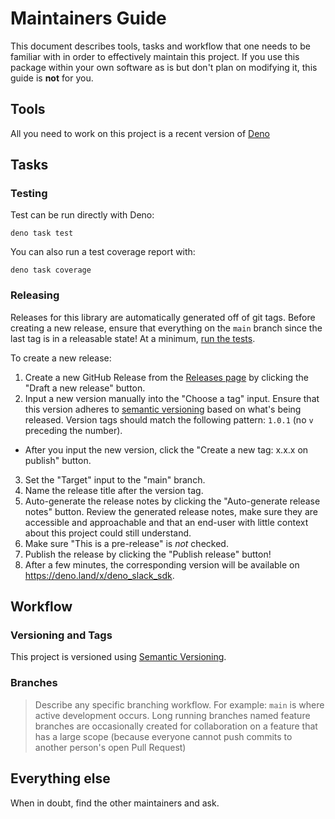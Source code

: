 # Maintainers Guide

This document describes tools, tasks and workflow that one needs to be familiar with in order to effectively maintain
this project. If you use this package within your own software as is but don't plan on modifying it, this guide is
**not** for you.

## Tools

All you need to work on this project is a recent version of [Deno](https://deno.land/)

## Tasks

### Testing

Test can be run directly with Deno:

    deno task test

You can also run a test coverage report with:

    deno task coverage

### Releasing

Releases for this library are automatically generated off of git tags. Before creating a new release, ensure that everything on the `main` branch since the last tag is in a releasable state! At a minimum, [run the tests](#testing).

To create a new release:

1. Create a new GitHub Release from the [Releases page](https://github.com/slackapi/deno-slack-sdk/releases) by clicking the "Draft a new release" button.
2. Input a new version manually into the "Choose a tag" input. Ensure that this version adheres to [semantic versioning][semver] based on what's being released. Version tags should match the following pattern: `1.0.1` (no `v` preceding the number).
  - After you input the new version, click the "Create a new tag: x.x.x on publish" button.
3. Set the "Target" input to the "main" branch.
4. Name the release title after the version tag.
5. Auto-generate the release notes by clicking the "Auto-generate release notes" button. Review the generated release notes, make sure they are accessible and approachable and that an end-user with little context about this project could still understand.
6. Make sure "This is a pre-release" is _not_ checked.
7. Publish the release by clicking the "Publish release" button!
8. After a few minutes, the corresponding version will be available on https://deno.land/x/deno_slack_sdk.

## Workflow

### Versioning and Tags

This project is versioned using [Semantic Versioning][semver].

### Branches

> Describe any specific branching workflow. For example:
> `main` is where active development occurs.
> Long running branches named feature branches are occasionally created for collaboration on a feature that has a large scope (because everyone cannot push commits to another person's open Pull Request)

<!--
### Issue Management

Labels are used to run issues through an organized workflow. Here are the basic definitions:

*  `bug`: A confirmed bug report. A bug is considered confirmed when reproduction steps have been
   documented and the issue has been reproduced.
*  `enhancement`: A feature request for something this package might not already do.
*  `docs`: An issue that is purely about documentation work.
*  `tests`: An issue that is purely about testing work.
*  `needs feedback`: An issue that may have claimed to be a bug but was not reproducible, or was otherwise missing some information.
*  `discussion`: An issue that is purely meant to hold a discussion. Typically the maintainers are looking for feedback in this issues.
*  `question`: An issue that is like a support request because the user's usage was not correct.
*  `semver:major|minor|patch`: Metadata about how resolving this issue would affect the version number.
*  `security`: An issue that has special consideration for security reasons.
*  `good first contribution`: An issue that has a well-defined relatively-small scope, with clear expectations. It helps when the testing approach is also known.
*  `duplicate`: An issue that is functionally the same as another issue. Apply this only if you've linked the other issue by number.


**Triage** is the process of taking new issues that aren't yet "seen" and marking them with a basic
level of information with labels. An issue should have **one** of the following labels applied:
`bug`, `enhancement`, `question`, `needs feedback`, `docs`, `tests`, or `discussion`.

Issues are closed when a resolution has been reached. If for any reason a closed issue seems
relevant once again, reopening is great and better than creating a duplicate issue.
-->

## Everything else

When in doubt, find the other maintainers and ask.

[semver]: http://semver.org/
